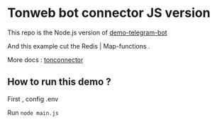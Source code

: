 # Tonweb bot connector JS version 

This repo is the Node.js version of [demo-telegram-bot](https://github.com/ton-connect/demo-telegram-bot)

And this example cut the Redis | Map-functions . 

More docs : [tonconnector](https://docs.ton.org/develop/dapps/ton-connect)

## How to run this demo ?

First , config .env

Run `node main.js`
